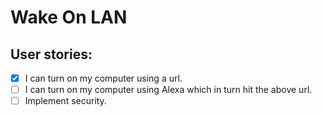 # Wake On LAN

## User stories:
* [x] I can turn on my computer using a url.
* [ ] I can turn on my computer using Alexa which in turn hit the above url.
* [ ] Implement security.
